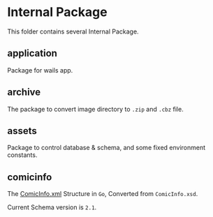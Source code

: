 # Internal Package

This folder contains several Internal Package.

## application

Package for wails app.

## archive

The package to convert image directory to `.zip` and `.cbz` file.

## assets

Package to control database & schema, and some fixed environment constants.

## comicinfo

The [ComicInfo.xml](https://anansi-project.github.io/docs/comicinfo/documentation) Structure in `Go`, Converted from `ComicInfo.xsd`.

Current Schema version is `2.1`.
